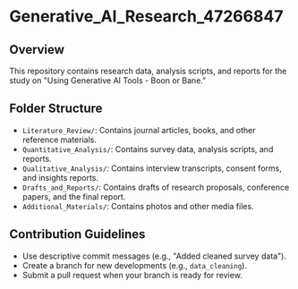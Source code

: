 # Generative_AI_Research_47266847

## Overview
This repository contains research data, analysis scripts, and reports for the study on "Using Generative AI Tools - Boon or Bane." 

## Folder Structure
- `Literature_Review/`: Contains journal articles, books, and other reference materials.
- `Quantitative_Analysis/`: Contains survey data, analysis scripts, and reports.
- `Qualitative_Analysis/`: Contains interview transcripts, consent forms, and insights reports.
- `Drafts_and_Reports/`: Contains drafts of research proposals, conference papers, and the final report.
- `Additional_Materials/`: Contains photos and other media files.

## Contribution Guidelines
- Use descriptive commit messages (e.g., "Added cleaned survey data").
- Create a branch for new developments (e.g., `data_cleaning`).
- Submit a pull request when your branch is ready for review.

